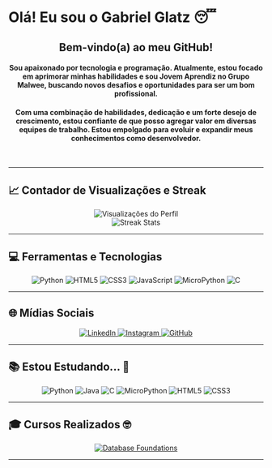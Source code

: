 # Olá! Eu sou o Gabriel Glatz 😴

<div align="center">
  <h2>Bem-vindo(a) ao meu GitHub!</h2>
  <h4>Sou apaixonado por tecnologia e programação. Atualmente, estou focado em aprimorar minhas habilidades e sou Jovem Aprendiz no Grupo Malwee, buscando novos desafios e oportunidades para ser um bom profissional.</h4>
  <h4>Com uma combinação de habilidades, dedicação e um forte desejo de crescimento, estou confiante de que posso agregar valor em diversas equipes de trabalho. Estou empolgado para evoluir e expandir meus conhecimentos como desenvolvedor.</h4>
  <br>
</div>

---

## 📈 Contador de Visualizações e Streak

<div align="center">
  <img src="https://komarev.com/ghpvc/?username=glatztp&color=ff0000&label=Visitantes&style=flat-square" alt="Visualizações do Perfil"/>
</div>

<div align="center">
  <img src="https://github-readme-streak-stats.herokuapp.com/?user=glatztp&theme=dark&hide_border=false" alt="Streak Stats"/>
</div>

---

## 💻 Ferramentas e Tecnologias

<p align="center">
  <img src="https://img.shields.io/badge/python-3670A0?style=for-the-badge&logo=python&logoColor=ffdd54" alt="Python"/>
  <img src="https://img.shields.io/badge/HTML5-E34F26?style=for-the-badge&logo=html5&logoColor=white" alt="HTML5"/>
  <img src="https://img.shields.io/badge/CSS3-1572B6?style=for-the-badge&logo=css3&logoColor=white" alt="CSS3"/>
  <img src="https://img.shields.io/badge/javascript-%23323330.svg?style=for-the-badge&logo=javascript&logoColor=%23F7DF1E" alt="JavaScript"/>
  <img src="https://img.shields.io/badge/MicroPython-2B2728?style=for-the-badge&logo=micropython&logoColor=white" alt="MicroPython"/>
  <img src="https://img.shields.io/badge/C-00599C?style=for-the-badge&logo=c&logoColor=white" alt="C"/>
</p>

---

## 🌐 Mídias Sociais

<p align="center">
  <a href="https://www.linkedin.com/in/gabriel-glatz/" target="_blank">
    <img src="https://img.shields.io/badge/LinkedIn-%230077B5.svg?logo=linkedin&logoColor=white" alt="LinkedIn">
  </a>
  <a href="https://www.instagram.com/glatz.tp/" target="_blank">
    <img src="https://img.shields.io/badge/Instagram-%23E4405F.svg?logo=Instagram&logoColor=white" alt="Instagram">
  </a>
  <a href="https://github.com/glatztp" target="_blank">
    <img src="https://img.shields.io/badge/GitHub-%23121011.svg?logo=github&logoColor=white" alt="GitHub">
  </a>
</p>

---

## 📚 Estou Estudando... 🧩

<p align="center">
  <img src="https://img.shields.io/badge/-Python-%2335495e?style=flat-square&logo=python&logoColor=white" alt="Python"/>
  <img src="https://img.shields.io/badge/-Java-%23ED8B00?style=flat-square&logo=openjdk&logoColor=white" alt="Java"/>
  <img src="https://img.shields.io/badge/-C-%2300598D?style=flat-square&logo=c&logoColor=white" alt="C"/>
  <img src="https://img.shields.io/badge/-MicroPython-%232B2728?style=flat-square&logo=micropython&logoColor=white" alt="MicroPython"/>
  <img src="https://img.shields.io/badge/-HTML5-%23E34F26?style=flat-square&logo=html5&logoColor=white" alt="HTML5"/>
  <img src="https://img.shields.io/badge/-CSS3-%231572B6?style=flat-square&logo=css3&logoColor=white" alt="CSS3"/>
</p>

---

## 🎓 Cursos Realizados 🤓

<p align="center">
  <a href="https://education.oracle.com/database-foundations/">
    <img src="https://img.shields.io/badge/-Database%20Foundations%20-%23F80000?style=for-the-badge&logo=oracle&logoColor=white" alt="Database Foundations"/>
  </a>
</p>

---
